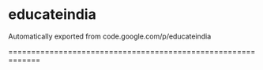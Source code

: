 # educateindia
Automatically exported from code.google.com/p/educateindia 

=============================================================
